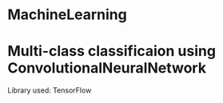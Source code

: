 # MachineLearning
  # Multi-class classificaion using ConvolutionalNeuralNetwork

Library used: TensorFlow
